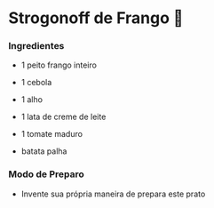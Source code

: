 # Strogonoff de Frango :chicken:

### Ingredientes

* 1 peito frango inteiro

* 1 cebola
* 1 alho
* 1 lata de creme de leite
* 1 tomate maduro
* batata palha

### Modo de Preparo

* Invente sua própria maneira de prepara este prato

